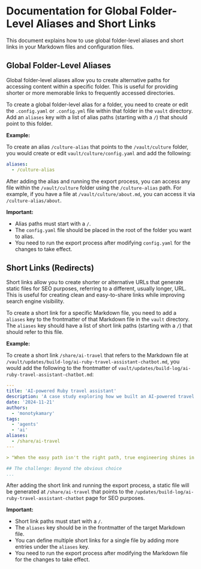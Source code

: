 # Documentation for Global Folder-Level Aliases and Short Links

This document explains how to use global folder-level aliases and short links in your Markdown files and configuration files.

## Global Folder-Level Aliases

Global folder-level aliases allow you to create alternative paths for accessing content within a specific folder. This is useful for providing shorter or more memorable links to frequently accessed directories.

To create a global folder-level alias for a folder, you need to create or edit the `.config.yaml` or `.config.yml` file within that folder in the `vault` directory. Add an `aliases` key with a list of alias paths (starting with a `/`) that should point to this folder.

**Example:**

To create an alias `/culture-alias` that points to the `/vault/culture` folder, you would create or edit `vault/culture/config.yaml` and add the following:

```yaml
aliases:
  - /culture-alias
```

After adding the alias and running the export process, you can access any file within the `/vault/culture` folder using the `/culture-alias` path. For example, if you have a file at `/vault/culture/about.md`, you can access it via `/culture-alias/about`.

**Important:**

- Alias paths must start with a `/`.
- The `config.yaml` file should be placed in the root of the folder you want to alias.
- You need to run the export process after modifying `config.yaml` for the changes to take effect.

## Short Links (Redirects)

Short links allow you to create shorter or alternative URLs that generate static files for SEO purposes, referring to a different, usually longer, URL. This is useful for creating clean and easy-to-share links while improving search engine visibility.

To create a short link for a specific Markdown file, you need to add a `aliases` key to the frontmatter of that Markdown file in the `vault` directory. The `aliases` key should have a list of short link paths (starting with a `/`) that should refer to this file.

**Example:**

To create a short link `/share/ai-travel` that refers to the Markdown file at `/vault/updates/build-log/ai-ruby-travel-assistant-chatbot.md`, you would add the following to the frontmatter of `vault/updates/build-log/ai-ruby-travel-assistant-chatbot.md`:

```yaml
---
title: 'AI-powered Ruby travel assistant'
description: 'A case study exploring how we built an AI-powered travel assistant using Ruby and AWS Bedrock, demonstrating how choosing the right tools over popular choices led to a more robust and maintainable solution. This study examines our approach to integrating AI capabilities within existing Ruby infrastructure while maintaining enterprise security standards.'
date: '2024-11-21'
authors:
  - 'monotykamary'
tags:
  - 'agents'
  - 'ai'
aliases:
  - /share/ai-travel
---

> "When the easy path isn't the right path, true engineering shines in adapting the right tools for the job."

## The challenge: Beyond the obvious choice
...
```

After adding the short link and running the export process, a static file will be generated at `/share/ai-travel` that points to the `/updates/build-log/ai-ruby-travel-assistant-chatbot` page for SEO purposes.

**Important:**

- Short link paths must start with a `/`.
- The `aliases` key should be in the frontmatter of the target Markdown file.
- You can define multiple short links for a single file by adding more entries under the `aliases` key.
- You need to run the export process after modifying the Markdown file for the changes to take effect.
